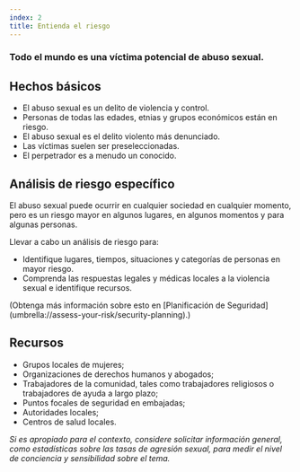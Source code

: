 ```yaml
---
index: 2
title: Entienda el riesgo
---
```

### Todo el mundo es una víctima potencial de abuso sexual.

## Hechos básicos

*   El abuso sexual es un delito de violencia y control.
*   Personas de todas las edades, etnias y grupos económicos están en riesgo.
* El abuso sexual es el delito violento más denunciado.
*   Las víctimas suelen ser preseleccionadas.
*  El perpetrador es a menudo un conocido.

## Análisis de riesgo específico

El abuso sexual puede ocurrir en cualquier sociedad en cualquier momento, pero es un riesgo mayor en algunos lugares, en algunos momentos y para algunas personas.

Llevar a cabo un análisis de riesgo para:

*   Identifique lugares, tiempos, situaciones y categorías de personas en mayor riesgo.
*   Comprenda las respuestas legales y médicas locales a la violencia sexual e identifique recursos.

(Obtenga más información sobre esto en [Planificación de Seguridad] (umbrella://assess-your-risk/security-planning).)

## Recursos

*   Grupos locales de mujeres;
*   Organizaciones de derechos humanos y abogados;
*   Trabajadores de la comunidad, tales como trabajadores religiosos o trabajadores de ayuda a largo plazo;
*   Puntos focales de seguridad en embajadas;
*   Autoridades locales;
*   Centros de salud locales.

*Si es apropiado para el contexto, considere solicitar información general, como estadísticas sobre las tasas de agresión sexual, para medir el nivel de conciencia y sensibilidad sobre el tema.*